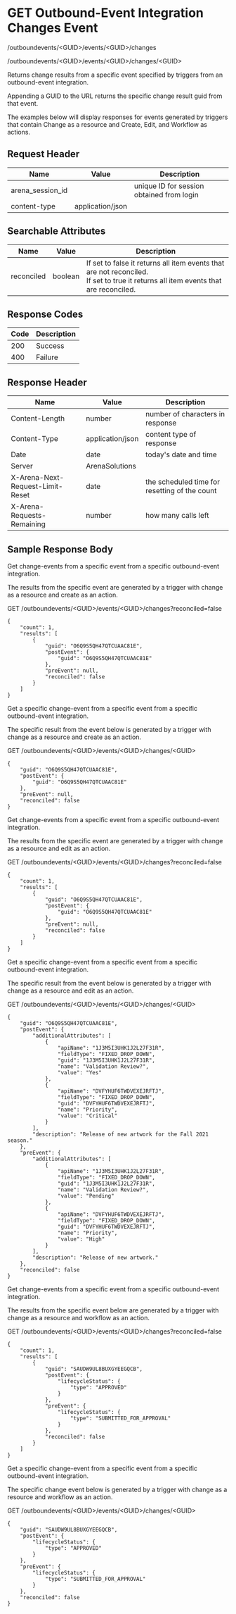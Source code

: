 # GET Outbound-Event Integration Changes Event


/outboundevents/&lt;GUID&gt;/events/&lt;GUID&gt;/changes



/outboundevents/&lt;GUID&gt;/events/&lt;GUID&gt;/changes/&lt;GUID&gt;

Returns change results  from a specific event specified by triggers from an outbound\-event integration.

Appending a GUID to the URL returns the specific change result guid from that event.

The examples below will display responses for events generated by triggers that contain Change as a resource and Create, Edit, and Workflow as actions.

## Request Header

| Name<br> | Value<br> | Description<br> |
|  --- |  --- |  --- | 
| arena_session_id<br> |   | unique ID for session obtained from login<br> |
| content\-type<br> | application/json<br> |   |

## Searchable Attributes

| Name<br> | Value<br> | Description<br> |
|  --- |  --- |  --- | 
| reconciled<br> | boolean<br> | If set to false it returns all item events that are not reconciled.<br>If set to true it returns all item events that are reconciled.<br> |

## Response Codes

| Code<br> | Description<br> |
|  --- |  --- | 
| 200<br> | Success<br> |
| 400<br> | Failure<br> |

## Response Header

| Name<br> | Value<br> | Description<br> |
|  --- |  --- |  --- | 
| Content\-Length<br> | number<br> | number of characters in response<br> |
| Content\-Type<br> | application/json<br> | content type of response<br> |
| Date<br> | date<br> | today's date and time<br> |
| Server<br> | ArenaSolutions<br> |   |
| X\-Arena\-Next\-Request\-Limit\-Reset<br> | date<br> | the scheduled time for resetting of the count<br> |
| X\-Arena\-Requests\-Remaining<br> | number<br> | how many calls left<br> |

## Sample Response Body
Get change\-events from a specific event from a specific outbound\-event integration.

The results from the specific event  are generated by a trigger with change as a resource and create as an action.



GET /outboundevents/&lt;GUID&gt;/events/&lt;GUID&gt;/changes?reconciled=false

```
{
    "count": 1,
    "results": [
        {
            "guid": "O6Q9S5QH47QTCUAAC81E",
            "postEvent": {
                "guid": "O6Q9S5QH47QTCUAAC81E"
            },
            "preEvent": null,
            "reconciled": false
        }
    ]
}
```
Get a specific change\-event from a specific event from a specific outbound\-event integration.

The specific result from the event below is generated by a trigger with change as a resource and create as an action.



GET /outboundevents/&lt;GUID&gt;/events/&lt;GUID&gt;/changes/&lt;GUID&gt;

```
{
    "guid": "O6Q9S5QH47QTCUAAC81E",
    "postEvent": {
        "guid": "O6Q9S5QH47QTCUAAC81E"
    },
    "preEvent": null,
    "reconciled": false
}
```
Get  change\-events from a specific event from a specific outbound\-event integration.

The results from the specific event are generated by a trigger with change as a resource and edit as an action.



GET /outboundevents/&lt;GUID&gt;/events/&lt;GUID&gt;/changes?reconciled=false

```
{
    "count": 1,
    "results": [
        {
            "guid": "O6Q9S5QH47QTCUAAC81E",
            "postEvent": {
                "guid": "O6Q9S5QH47QTCUAAC81E"
            },
            "preEvent": null,
            "reconciled": false
        }
    ]
}
```
Get a specific change\-event from a specific event from a specific outbound\-event integration.

The specific result from the event below is generated by a trigger with change as a resource and edit as an action.



GET /outboundevents/&lt;GUID&gt;/events/&lt;GUID&gt;/changes/&lt;GUID&gt;

```
{
    "guid": "O6Q9S5QH47QTCUAAC81E",
    "postEvent": {
        "additionalAttributes": [
            {
                "apiName": "1J3M5I3UHK1J2L27F31R",
                "fieldType": "FIXED_DROP_DOWN",
                "guid": "1J3M5I3UHK1J2L27F31R",
                "name": "Validation Review?",
                "value": "Yes"
            },
            {
                "apiName": "DVFYHUF6TWDVEXEJRFTJ",
                "fieldType": "FIXED_DROP_DOWN",
                "guid": "DVFYHUF6TWDVEXEJRFTJ",
                "name": "Priority",
                "value": "Critical"
            }
        ],
        "description": "Release of new artwork for the Fall 2021 season."
    },
    "preEvent": {
        "additionalAttributes": [
            {
                "apiName": "1J3M5I3UHK1J2L27F31R",
                "fieldType": "FIXED_DROP_DOWN",
                "guid": "1J3M5I3UHK1J2L27F31R",
                "name": "Validation Review?",
                "value": "Pending"
            },
            {
                "apiName": "DVFYHUF6TWDVEXEJRFTJ",
                "fieldType": "FIXED_DROP_DOWN",
                "guid": "DVFYHUF6TWDVEXEJRFTJ",
                "name": "Priority",
                "value": "High"
            }
        ],
        "description": "Release of new artwork."
    },
    "reconciled": false
}
```
Get  change\-events from a specific event from a specific outbound\-event integration.

The results from the specific event below are generated by a trigger with change as a resource and workflow as an action.



GET /outboundevents/&lt;GUID&gt;/events/&lt;GUID&gt;/changes?reconciled=false

```
{
    "count": 1,
    "results": [
        {
            "guid": "SAUDW9UL8BUXGYEEGQCB",
            "postEvent": {
                "lifecycleStatus": {
                    "type": "APPROVED"
                }
            },
            "preEvent": {
                "lifecycleStatus": {
                    "type": "SUBMITTED_FOR_APPROVAL"
                }
            },
            "reconciled": false
        }
    ]
}
```
Get a specific change\-event from a specific event from a specific outbound\-event integration.

The specific change event below is generated by a trigger with change as a resource and workflow as an action.




          
        

GET /outboundevents/&lt;GUID&gt;/events/&lt;GUID&gt;/changes/&lt;GUID&gt;

```
{
    "guid": "SAUDW9UL8BUXGYEEGQCB",
    "postEvent": {
        "lifecycleStatus": {
            "type": "APPROVED"
        }
    },
    "preEvent": {
        "lifecycleStatus": {
            "type": "SUBMITTED_FOR_APPROVAL"
        }
    },
    "reconciled": false
}
```
